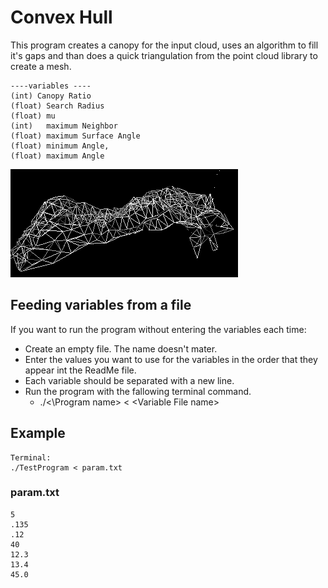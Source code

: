 ﻿# Convex Hull

This program creates a canopy for the input cloud, uses an algorithm to fill it's gaps and than does a quick triangulation from the point cloud library to create a mesh.

    ----variables ----
    (int) Canopy Ratio
    (float) Search Radius
    (float) mu
    (int)   maximum Neighbor
    (float) maximum Surface Angle
    (float) minimum Angle,
    (float) maximum Angle

![Alt text](/Photos/ConvexHull.png)

## Feeding variables from a file

If you want to run the program without entering the variables each time:

* Create an empty file. The name doesn't mater.
* Enter the values you want to use for the variables in the order that they appear int the ReadMe file.
* Each variable should be separated with a new line.
* Run the program with the fallowing terminal command.
  * ./<\Program name> < \<Variable File name>

## Example

    Terminal:
    ./TestProgram < param.txt

### param.txt

    5
    .135
    .12
    40
    12.3
    13.4
    45.0
